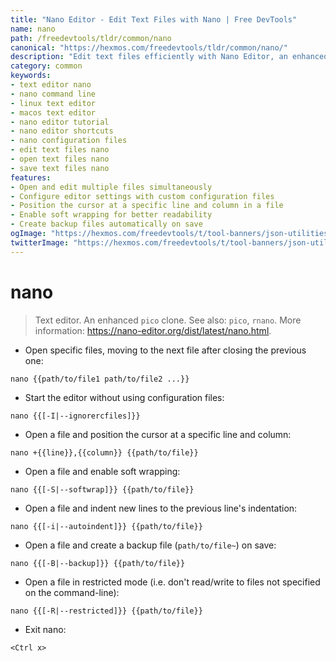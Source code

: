 ```yaml
---
title: "Nano Editor - Edit Text Files with Nano | Free DevTools"
name: nano
path: /freedevtools/tldr/common/nano
canonical: "https://hexmos.com/freedevtools/tldr/common/nano/"
description: "Edit text files efficiently with Nano Editor, an enhanced pico clone. Customize configurations and manage files effortlessly using the command line. Free online tool, no registration required."
category: common
keywords:
- text editor nano
- nano command line
- linux text editor
- macos text editor
- nano editor tutorial
- nano editor shortcuts
- nano configuration files
- edit text files nano
- open text files nano
- save text files nano
features:
- Open and edit multiple files simultaneously
- Configure editor settings with custom configuration files
- Position the cursor at a specific line and column in a file
- Enable soft wrapping for better readability
- Create backup files automatically on save
ogImage: "https://hexmos.com/freedevtools/t/tool-banners/json-utilities-banner.png"
twitterImage: "https://hexmos.com/freedevtools/t/tool-banners/json-utilities-banner.png"
---
```


# nano

> Text editor. An enhanced `pico` clone.
> See also: `pico`, `rnano`.
> More information: <https://nano-editor.org/dist/latest/nano.html>.

- Open specific files, moving to the next file after closing the previous one:

`nano {{path/to/file1 path/to/file2 ...}}`

- Start the editor without using configuration files:

`nano {{[-I|--ignorercfiles]}}`

- Open a file and position the cursor at a specific line and column:

`nano +{{line}},{{column}} {{path/to/file}}`

- Open a file and enable soft wrapping:

`nano {{[-S|--softwrap]}} {{path/to/file}}`

- Open a file and indent new lines to the previous line's indentation:

`nano {{[-i|--autoindent]}} {{path/to/file}}`

- Open a file and create a backup file (`path/to/file~`) on save:

`nano {{[-B|--backup]}} {{path/to/file}}`

- Open a file in restricted mode (i.e. don't read/write to files not specified on the command-line):

`nano {{[-R|--restricted]}} {{path/to/file}}`

- Exit nano:

`<Ctrl x>`
